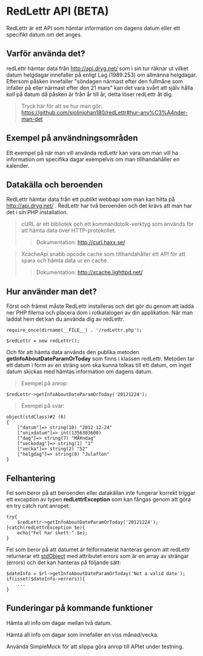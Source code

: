 # RedLettr API (BETA)

RedLettr är ett API som hämtar information om dagens datum eller ett specifikt datum om det anges.

## Varför använda det?
redLettr hämtar data från http://api.dryg.net/ som i sin tur räknar ut vilket datum helgdagar innefaller på enligt Lag (1989:253) om allmänna helgdagar.
Eftersom påsken innefaller "söndagen närmast efter den fullmåne som infaller på eller närmast efter den 21 mars" kan det vara svårt att själv hålla koll på datum då påsken är från år till år, detta löser redLettr åt dig. 


>Tryck här för att se hur man gör: https://github.com/sjolinjohan180/redLettr#hur-anv%C3%A4nder-man-det

## Exempel på användningsområden
Ett exempel på när man vill använda redLettr kan vara om man vill ha information om specifika dagar exempelvis om man tillhandahåller en kalender.

## Datakälla och beroenden

RedLettr hämtar data från ett publikt webbapi som man kan hitta på http://api.dryg.net/ .
RedLettr har två beroenden och det krävs att man har det i sin PHP installation.

> cURL är ett bibliotek och ett kommandotolk-verktyg som används för att hämta data över HTTP-protokollet.
>> Dokumentation: http://curl.haxx.se/

> XcacheApi snabb opcode cache som tillhandahåller ett API för att spara och hämta data ur en cache.
>> Dokumentation: http://xcache.lighttpd.net/ 

## Hur använder man det?

Först och främst måste RedLettr installeras och det gör du genom att ladda ner PHP filerna och placera dom i rotkatalogen av din applikation.
När man laddat hem det kan du använda dig av redLettr.

	require_once(dirname(__FILE__) . '/redLettr.php');

	$redLettr = new redLettr();

Och för att hämta data används den publika metoden **getInfoAboutDateParamOrToday** som finns i klassen redLettr. Metoden tar ett datum i form av en sträng som ska kunna tolkas till ett datum, om inget datum skickas med hämtas information om dagens datum.
> Exempel på anrop:
	
	$redLettr->getInfoAboutDateParamOrToday('20121224');

> Exempel på svar:
	
	object(stdClass)#2 (6) 
	{ 
		["datum"]=> string(10) "2012-12-24" 
		["unixdatum"]=> int(1356303600) 
		["dag"]=> string(7) "MÃ¥ndag" 
		["veckodag"]=> string(1) "1" 
		["vecka"]=> string(2) "52" 
		["helgdag"]=> string(8) "Julafton" 
	}

## Felhantering
Fel som beror på att beroenden eller datakällan inte fungerar korrekt triggar ett exception av typen **redLettrException** som kan fångas genom att göra en try catch runt anropet:

	try{
		$redLettr->getInfoAboutDateParamOrToday('20121224');
	}catch(redLettrException $e){
		echo("Fel har skett:".$e);
	}

Fel som beror på att datumet är felformaterat hanteras genom att redLettr returnerar ett [stdObject][] med attributet errors som är en array av strängar (errors) och det kan hanteras på följande sätt:

	$dateInfo = $rl->getInfoAboutDateParamOrToday('Not a valid date');
	if(isset($dateInfo->errors)){
		...
	}

## Funderingar på kommande funktioner

Hämta all info om dagar mellan två datum.

Hämta all info om dagar som innefaller en viss månad/vecka.

Använda SimpleMock för att slippa göra anrop till APIet under testning.




[stdObject]: http://php.net/manual/en/reserved.classes.php "stdObject"
